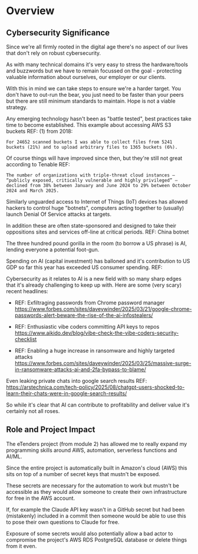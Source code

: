 # Overview <!-- 500 words -->

## Cybersecurity Significance

Since we're all firmly rooted in the digital age there's no aspect of our lives that don't rely on robust cybersecurity. 

As with many technical domains it's very easy to stress the hardware/tools and buzzwords but we have to remain focussed on the goal - protecting valuable information about ourselves, our employer or our clients. 

With this in mind we can take steps to ensure we're a harder target. You don't have to out-run the bear, you just need to be faster than your peers but there are still minimum standards to maintain. Hope is not a viable strategy.

Any emerging technology hasn't been as "battle tested", best practices take time to become established. This example about accessing AWS S3 buckets REF: (1) from 2018: 

```text
For 24652 scanned buckets I was able to collect files from 5241 buckets (21%) and to upload arbitrary files to 1365 buckets (6%). 
```

Of course things will  have improved since then, but they're still not great according to Tenable REF:

```text
The number of organizations with triple-threat cloud instances — “publicly exposed, critically vulnerable and highly privileged” — declined from 38% between January and June 2024 to 29% between October 2024 and March 2025.
```

Similarly unguarded access to Internet of Things (IoT) devices has allowed hackers to control huge "botnets", computers acting together to (usually) launch Denial Of Service attacks at targets. 

In addition these are often state-sponsored and designed to take their oppositions sites and services off-line at critical periods. REF: China botnet 

The three hundred pound gorilla in the room (to borrow a US phrase) is AI, lending everyone a potential foot-gun. 

Spending on AI (capital investment) has balloned and it's contribution to US GDP so far this year has exceeded US consumer spending. REF: 

Cybersecurity as it relates to AI is a new field with so many sharp edges that it's already challenging to keep up with. Here are some (very scary) recent headlines: 

* REF: Exfiltraging passwords from Chrome password manager 
    https://www.forbes.com/sites/daveywinder/2025/03/21/google-chrome-passwords-alert-beware-the-rise-of-the-ai-infostealers/

* REF: Enthusiastic vibe coders committing API keys to repos
    https://www.aikido.dev/blog/vibe-check-the-vibe-coders-security-checklist

* REF: Enabling a huge increase in ransomware and highly targeted attacks https://www.forbes.com/sites/daveywinder/2025/03/25/massive-surge-in-ransomware-attacks-ai-and-2fa-bypass-to-blame/

Even leaking private chats into google search results REF: https://arstechnica.com/tech-policy/2025/08/chatgpt-users-shocked-to-learn-their-chats-were-in-google-search-results/

So while it's clear that AI can contribute to profitability and deliver value it's certainly not all roses.
<!--
Emphasize the strategic importance of cybersecurity in addressing the business implications of emerging technologies like cloud computing, IoT and AI. 

Highlight how these technologies, while enhancing capabilities, also introduce new vulnerabilities
-->

## Role and Project Impact

The eTenders project (from module 2) has allowed me to really expand my programming skills around AWS, automation, serverless functions and AI/ML.

Since the entire project is automatically built in Amazon's cloud (AWS) this sits on top of a number of secret keys that mustn't be exposed.

These secrets are necessary for the automation to work but mustn't be accessible as they would allow someone to create their own infrastructure for free in the AWS account. 

If, for example the Claude API key wasn't in a GitHub secret but had been (mistakenly) included in a commit then someone would be able to use this to pose their own questions to Claude for free.

Exposure of some secrets would also potentially allow a bad actor to compromise the project's AWS RDS PostgreSQL database or delete things from it even.

<!--
Outline your responsibilities in managing network security and describe this project's alignment with your professional growth. 

Stress the importance of enhancing security to prevent cyber threats and maintain organizational integrity.
-->
